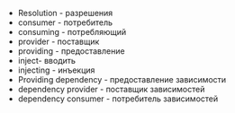 - Resolution - разрешения
- consumer - потребитель
- consuming - потребляющий
- provider - поставщик
- providing - предоставление
- inject- вводить
- injecting - инъекция
- Providing dependency - предоставление зависимости
- dependency provider - поставщик зависимостей
- dependency consumer - потребитель зависимостей
